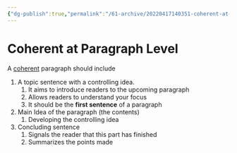 ```yaml
---
{"dg-publish":true,"permalink":"/61-archive/20220417140351-coherent-at-paragraph-level/","dgHomeLink":true,"dgPassFrontmatter":false}
---
```



# Coherent at Paragraph Level

A [coherent](20220417135701-coherence.md) paragraph should include

1. A topic sentence with a controlling idea.
   1. It aims to introduce readers to the upcoming paragraph
   2. Allows readers to understand your focus
   3. It should be the **first sentence** of a paragraph
2. Main Idea of the paragraph (the contents)
   1. Developing the controlling idea
3. Concluding sentence
   1. Signals the reader that this part has finished
   2. Summarizes the points made
